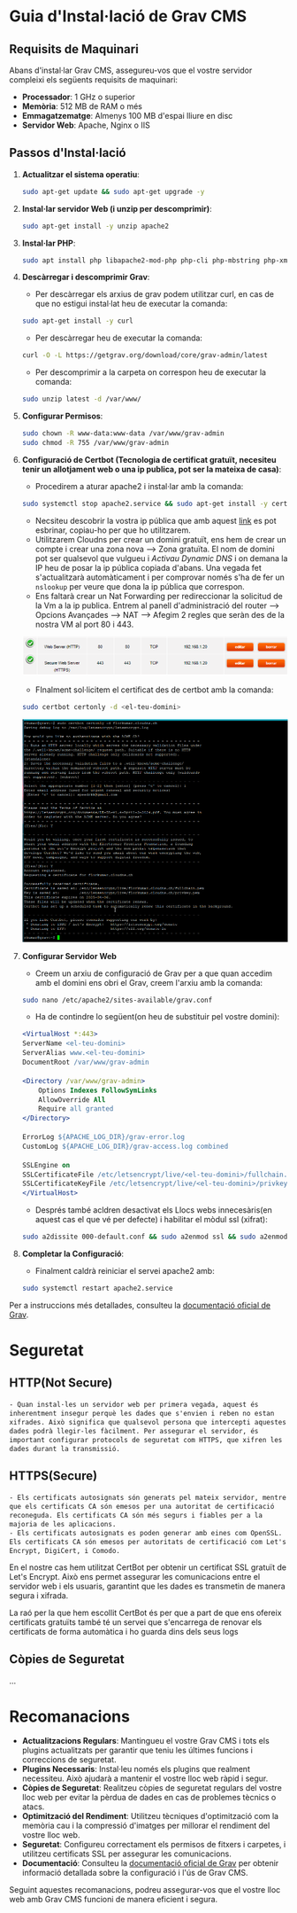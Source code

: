 # Guia d'Instal·lació de Grav CMS





## Requisits de Maquinari

Abans d'instal·lar Grav CMS, assegureu-vos que el vostre servidor compleixi els següents requisits de maquinari:

- **Processador**: 1 GHz o superior
- **Memòria**: 512 MB de RAM o més
- **Emmagatzematge**: Almenys 100 MB d'espai lliure en disc
- **Servidor Web**: Apache, Nginx o IIS

## Passos d'Instal·lació

1. **Actualitzar el sistema operatiu**:
    ```bash
    sudo apt-get update && sudo apt-get upgrade -y
    ```

2. **Instal·lar servidor Web (i unzip per descomprimir)**:
    ```bash
    sudo apt-get install -y unzip apache2
    ```

3. **Instal·lar PHP**:
    ```bash
    sudo apt install php libapache2-mod-php php-cli php-mbstring php-xml php-zip php-curl php-gd -y
    ```

4. **Descàrregar i descomprimir Grav**:
    - Per descàrregar els arxius de grav podem utilitzar curl, en cas de que no estigui instal·lat heu de executar la comanda:
    ```bash
    sudo apt-get install -y curl
    ```
    - Per descàrregar heu de executar la comanda:
    ```bash
    curl -O -L https://getgrav.org/download/core/grav-admin/latest
    ```
    - Per descomprimir a la carpeta on correspon heu de executar la comanda:
    ```bash
    sudo unzip latest -d /var/www/
    ```

5. **Configurar Permisos**:
    ```bash
    sudo chown -R www-data:www-data /var/www/grav-admin
    sudo chmod -R 755 /var/www/grav-admin
    ```

6. **Configuració de Certbot (Tecnologia de certificat gratuït, necesiteu tenir un allotjament web o una ip publica, pot ser la mateixa de casa)**:
    - Procedirem a aturar apache2 i instal·lar amb la comanda:
    ```bash
    sudo systemctl stop apache2.service && sudo apt-get install -y certbot
    ```
    - Necsiteu descobrir la vostra ip pública que amb aquest [link](https://www.cualesmiip.com) es pot esbrinar, copiau-ho per que ho utilitzarem.
    - Utilitzarem Cloudns per crear un domini gratuït, ens hem de crear un compte i crear una zona nova --> Zona gratuïta. El nom de domini pot ser qualsevol que vulgueu i *Activau Dynamic DNS* i on demana la IP heu de posar la ip pública copiada d'abans. Una vegada fet s'actualitzarà automàticament i per comprovar només s'ha de fer un `nslookup` per veure que dona la ip pública que correspon.
    - Ens faltarà crear un Nat Forwarding per redireccionar la solicitud de la Vm a la ip publica. Entrem al panell d'administració del router --> Opcions Avançades --> NAT --> Afegim 2 regles que seràn des de la nostra VM al port 80 i 443.

    ![alt text](/images/image2.png)

    - FInalment sol·licitem el certificat des de certbot amb la comanda:
    ```bash
    sudo certbot certonly -d <el-teu-domini>
    ```

    ![alt text](/images/image3.png)

7. **Configurar Servidor Web**
    - Creem un arxiu de configuració de Grav per a que quan accedim amb el domini ens obri el Grav, creem l'arxiu amb la comanda:
    ```bash
    sudo nano /etc/apache2/sites-available/grav.conf
    ```
    - Ha de contindre lo següent(on heu de substituir <el-teu-domini> pel vostre domini):
    ```apache
    <VirtualHost *:443>
    ServerName <el-teu-domini>
    ServerAlias www.<el-teu-domini>
    DocumentRoot /var/www/grav-admin

    <Directory /var/www/grav-admin>
        Options Indexes FollowSymLinks
        AllowOverride All
        Require all granted
    </Directory>

    ErrorLog ${APACHE_LOG_DIR}/grav-error.log
    CustomLog ${APACHE_LOG_DIR}/grav-access.log combined

    SSLEngine on
    SSLCertificateFile /etc/letsencrypt/live/<el-teu-domini>/fullchain.pem
    SSLCertificateKeyFile /etc/letsencrypt/live/<el-teu-domini>/privkey.pem
    </VirtualHost>
    ```
    - Després també acldren desactivat els Llocs webs innecesàris(en aquest cas el que vé per defecte) i habilitar el mòdul ssl (xifrat):
    ```bash
    sudo a2dissite 000-default.conf && sudo a2enmod ssl && sudo a2enmod rewrite
    ```

8. **Completar la Configuració**:
    - Finalment caldrà reiniciar el servei apache2 amb:
    ```bash
    sudo systemctl restart apache2.service
    ```

Per a instruccions més detallades, consulteu la [documentació oficial de Grav](https://learn.getgrav.org/16/basics/installation).

# Seguretat

## HTTP(Not Secure)

    - Quan instal·les un servidor web per primera vegada, aquest és inherentment insegur perquè les dades que s'envien i reben no estan xifrades. Això significa que qualsevol persona que intercepti aquestes dades podrà llegir-les fàcilment. Per assegurar el servidor, és important configurar protocols de seguretat com HTTPS, que xifren les dades durant la transmissió.

## HTTPS(Secure)

    - Els certificats autosignats són generats pel mateix servidor, mentre que els certificats CA són emesos per una autoritat de certificació reconeguda. Els certificats CA són més segurs i fiables per a la majoria de les aplicacions.
    - Els certificats autosignats es poden generar amb eines com OpenSSL. Els certificats CA són emesos per autoritats de certificació com Let's Encrypt, DigiCert, i Comodo.

En el nostre cas hem utilitzat CertBot per obtenir un certificat SSL gratuït de Let's Encrypt. Això ens permet assegurar les comunicacions entre el servidor web i els usuaris, garantint que les dades es transmetin de manera segura i xifrada.

La raó per la que hem escollit CertBot és per que a part de que ens ofereix certificats gratuïts també té un servei que s'encarrega de renovar els certificats de forma automàtica i ho guarda dins dels seus logs

## Còpies de Seguretat

...

# Recomanacions

- **Actualitzacions Regulars**: Mantingueu el vostre Grav CMS i tots els plugins actualitzats per garantir que teniu les últimes funcions i correccions de seguretat.
- **Plugins Necessaris**: Instal·leu només els plugins que realment necessiteu. Això ajudarà a mantenir el vostre lloc web ràpid i segur.
- **Còpies de Seguretat**: Realitzeu còpies de seguretat regulars del vostre lloc web per evitar la pèrdua de dades en cas de problemes tècnics o atacs.
- **Optimització del Rendiment**: Utilitzeu tècniques d'optimització com la memòria cau i la compressió d'imatges per millorar el rendiment del vostre lloc web.
- **Seguretat**: Configureu correctament els permisos de fitxers i carpetes, i utilitzeu certificats SSL per assegurar les comunicacions.
- **Documentació**: Consulteu la [documentació oficial de Grav](https://learn.getgrav.org) per obtenir informació detallada sobre la configuració i l'ús de Grav CMS.

Seguint aquestes recomanacions, podreu assegurar-vos que el vostre lloc web amb Grav CMS funcioni de manera eficient i segura.
